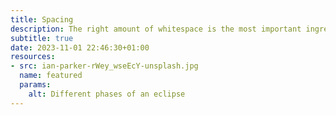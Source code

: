 ```yaml
---
title: Spacing
description: The right amount of whitespace is the most important ingredient
subtitle: true
date: 2023-11-01 22:46:30+01:00
resources:
- src: ian-parker-rWey_wseEcY-unsplash.jpg
  name: featured
  params:
    alt: Different phases of an eclipse
---
```

